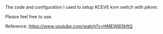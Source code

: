 The code and configuration I used to setup KCEVE kvm switch with pikvm. 

Please feel free to use. 

Reference: https://www.youtube.com/watch?v=HMEW8l3hftQ
